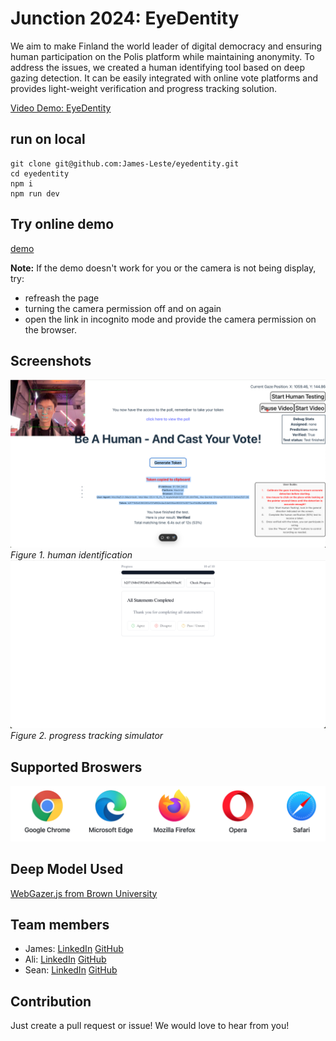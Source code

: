 # Junction 2024: EyeDentity

We aim to make Finland the world leader of digital democracy and ensuring human participation on the Polis platform while maintaining anonymity. To address the issues, we created a human identifying tool based on deep gazing detection. It can be easily integrated with online vote platforms and provides light-weight verification and progress tracking solution.

[Video Demo: EyeDentity](https://youtu.be/OQfNrrYMaao)

## run on local

```shell
git clone git@github.com:James-Leste/eyedentity.git
cd eyedentity
npm i
npm run dev
```

## Try online demo

[demo](https://eyedentity-hazel.vercel.app)

**Note:** If the demo doesn't work for you or the camera is not being display, try:

-   refreash the page
-   turning the camera permission off and on again
-   open the link in incognito mode and provide the camera permission on the browser.

## Screenshots

![alt text](image.png)
_Figure 1. human identification_
![alt text](image-1.png)
_Figure 2. progress tracking simulator_

## Supported Broswers

![alt text](browsers.png)

## Deep Model Used

[WebGazer.js from Brown University](https://webgazer.cs.brown.edu/#publication)

## Team members

- James: [LinkedIn](https://www.linkedin.com/in/ziqi-wang-21baa8298/) [GitHub](https://github.com/James-Leste)
- Ali: [LinkedIn](https://www.linkedin.com/in/alimjan-ablimit/) [GitHub](https://github.com/Alimjan2013)
- Sean: [LinkedIn](https://www.linkedin.com/in/sihang-yu/) [GitHub](https://github.com/SihangYu7)

## Contribution

Just create a pull request or issue! We would love to hear from you!
